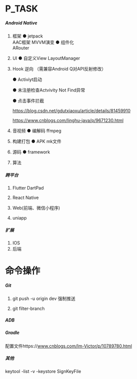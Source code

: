# P_TASK



#####    Android Native


   
1. 框架
   ● jetpack   
     AAC框架  MVVM演变
   ● 组件化  
     ARouter
2. UI
   ● 自定义View
     LayoutManager

3. Hook  逆向   （需兼容Android Q对API反射修改） 

    ● Activiyt启动

    ● 未注册检查Actvivity Not Find异常

    ● 点击事件拦截

    https://blog.csdn.net/gdutxiaoxu/article/details/81459910 

    https://www.cnblogs.com/linghu-java/p/9671230.html 

4. 音视频
     ● 编解码   ffmpeg
5. 构建打包
     ● APK mk文件
6. 源码
     ● framework
7. 算法

#####   跨平台

1. Flutter DartPad 

2.  React Native 

3.  Web(前端、微信小程序) 

4.  uniapp

#####  扩展
1.  IOS
2.  后端

   

# 命令操作

##### Git

1. git push -u origin dev 强制推送

2. git filter-branch 

##### ADB

##### Gradle

配置文件https://www.cnblogs.com/Im-Victor/p/10789780.html

##### 其他

   keytool -list -v -keystore  SignKeyFile




